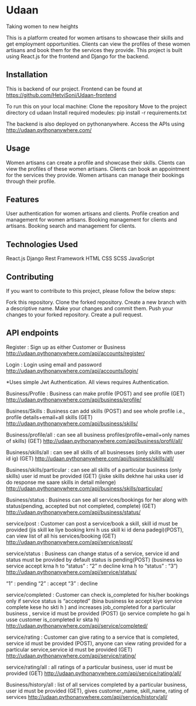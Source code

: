 # Udaan
Taking women to new heights

This is a platform created for women artisans to showcase their skills and get employment opportunities. Clients can view the profiles of these women artisans and book them for the services they provide. This project is built using React.js for the frontend and Django for the backend.

## Installation 
This is backend of our project. Frontend can be found at https://github.com/HetviSoni/Udaan-frontend

To run this on your local machine:
Clone the repository
Move to the project directory
cd udaan
Install required modeules: pip install -r requirements.txt

The backend is also deployed on pythonanywhere. Access the APIs using
http://udaan.pythonanywhere.com/


## Usage
Women artisans can create a profile and showcase their skills.
Clients can view the profiles of these women artisans.
Clients can book an appointment for the services they provide.
Women artisans can manage their bookings through their profile.

## Features
User authentication for women artisans and clients.
Profile creation and management for women artisans.
Booking management for clients and artisans.
Booking search and management for clients.

## Technologies Used
React.js
Django Rest Framework
HTML
CSS
SCSS
JavaScript

## Contributing
If you want to contribute to this project, please follow the below steps:

Fork this repository.
Clone the forked repository.
Create a new branch with a descriptive name.
Make your changes and commit them.
Push your changes to your forked repository.
Create a pull request.


## API endpoints
Register  :  Sign up as either Customer or Business
http://udaan.pythonanywhere.com/api/accounts/register/            
        

Login  :  Login using email and password
http://udaan.pythonanywhere.com/api/accounts/login/

*Uses simple Jwt Authentication. All views requires Authentication.


Business/Profile :  Business can make profile (POST) and see profile (GET)
http://udaan.pythonanywhere.com/api/business/profile/


Business/Skills  : Business can add skills (POST) and see whole profile i.e., profile details+email+all skills (GET)
http://udaan.pythonanywhere.com/api/business/skills/


Business/profile/all  : can see all business profiles(profile+email+only names of skills) (GET)
http://udaan.pythonanywhere.com/api/business/profil/all/


Business/skills/all  : can see all skills of all businesses (only skills with user id ig) (GET)
http://udaan.pythonanywhere.com/api/business/skills/all/


Business/skills/particular  : can see all skills of a particular business (only skills) user id must be provided (GET) (jiske skills dekhne hai uska user id do response me saare skills in detail milenge)
http://udaan.pythonanywhere.com/api/business/skills/particular/


Business/status  : Business can see all services/bookings for her along with status(pending, accepted but not completed, complete) (GET)
http://udaan.pythonanywhere.com/api/business/status/


service/post  : Customer can post a service/book a skill, skill id must be provided (jis skill ke liye booking krni h uss skill ki id dena padegi)(POST), can view list of all his services/booking (GET)
http://udaan.pythonanywhere.com/api/service/post/


service/status  :  Business can change status of a service, service id and status must be provided by default status is pending(POST) (business ko service accept krna h to “status” : “2” n decline krna h to “status” :  “3”)
http://udaan.pythonanywhere.com/api/service/status/

“1” : pending
“2” : accept
“3” : decline


service/completed  : Customer can check is_completed for his/her bookings only if service status is “accepted” (bina business ke accept kiye service complete kese ho skti h ) and increases job_completed for a particular business
, service id must be provided (POST) (jo service complete ho gai h usse customer is_completed kr skta h)
http://udaan.pythonanywhere.com/api/service/completed/


service/rating  : Customer can give rating to a service that is completed, service id must be provided (POST), anyone can view rating provided for a particular service,service id must be provided (GET)
http://udaan.pythonanywhere.com/api/service/rating/


service/rating/all  : all ratings of a particular business, user id must be provided (GET)
http://udaan.pythonanywhere.com/api/service/rating/all/


Business/history/all  : list of all services completed by a particular business, user id must be provided (GET), gives customer_name, skill_name, rating of services
http://udaan.pythonanywhere.com/api/service/history/all/


